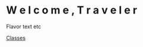 <!-- TITLE: LEXITRON™ Home Screen -->
<!-- SUBTITLE: LEXITRON™, your digital guide to Magnos -->

# W e l c o m e , T r a v e l e r
Flavor text etc


[Classes](https://sanclexitron.herokuapp.com/classes "Classes")